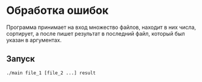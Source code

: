 # Обработка ошибок
Программа принимает на вход множество файлов, находит в них числа, сортирует, а после пишет результат в последний файл, который был указан в аргументах.

## Запуск
~~~bash
./main file_1 [file_2 ...] result
~~~
